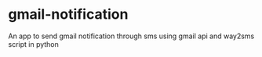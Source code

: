 # gmail-notification
An app to send gmail notification through sms using gmail api and way2sms script in python
